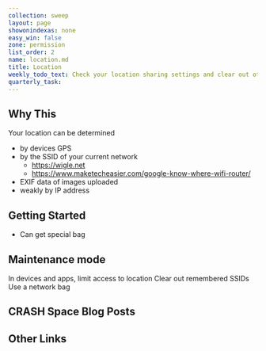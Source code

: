```yaml
---
collection: sweep
layout: page
showonindexas: none
easy_win: false
zone: permission
list_order: 2
name: location.md
title: Location
weekly_todo_text: Check your location sharing settings and clear out other location leaking data
quarterly_task:
---
```

## Why This

Your location can be determined

- by devices GPS
- by the SSID of your current network
  - <https://wigle.net>
  - <https://www.maketecheasier.com/google-know-where-wifi-router/>
- EXIF data of images uploaded
- weakly by IP address



## Getting Started

- Can get special bag

## Maintenance mode

In devices and apps, limit access to location
Clear out remembered SSIDs
Use a network bag

## CRASH Space Blog Posts

## Other Links
